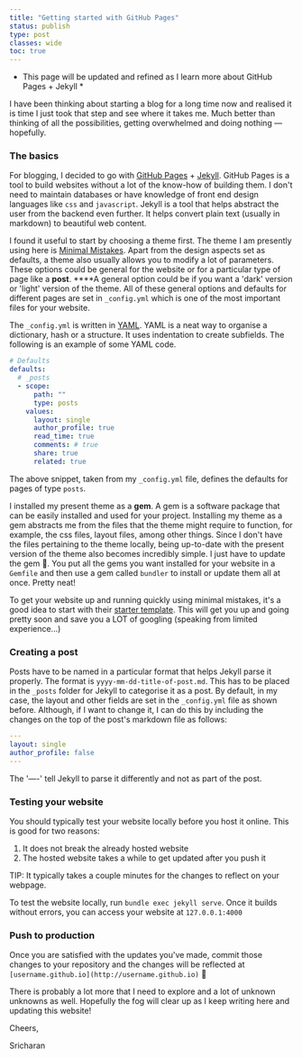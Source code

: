 ```yaml
---
title: "Getting started with GitHub Pages"
status: publish
type: post
classes: wide
toc: true
---
```


* This page will be updated and refined as I learn more about GitHub Pages + Jekyll *

I have been thinking about starting a blog for a long time now and realised it is time I just took that step and see where it takes me. Much better than thinking of all the possibilities, getting overwhelmed and doing nothing — hopefully. 

### The basics

For blogging, I decided to go with [GitHub Pages](https://pages.github.com) + [Jekyll](https://jekyllrb.com). GitHub Pages is a tool to build websites without a lot of the know-how of building them. I don't need to maintain databases or have knowledge of front end design languages like `css` and `javascript`. Jekyll is a tool that helps abstract the user from the backend even further. It helps convert plain text (usually in markdown) to beautiful web content. 

I found it useful to start by choosing a theme first. The theme I am presently using here is [Minimal Mistakes](https://github.com/mmistakes/minimal-mistakes). Apart from the design aspects set as defaults, a theme also usually allows you to modify a lot of parameters. These options could be general for the website or for a particular type of page like a **post**.  ****A general option could be if you want a 'dark' version or 'light' version of the theme. All of these general options and defaults for different pages are set in `_config.yml` which is one of the most important files for your website.  

The `_config.yml` is written in [YAML](https://en.wikipedia.org/wiki/YAML). YAML is a neat way to organise a dictionary, hash or a structure. It uses indentation to create subfields. The following is an example of some YAML code. 

```yaml
# Defaults
defaults:
  # _posts
  - scope:
      path: ""
      type: posts
    values:
      layout: single
      author_profile: true
      read_time: true
      comments: # true
      share: true
      related: true
```

The above snippet, taken from my `_config.yml` file, defines the defaults for pages of type `posts`.  

I installed my present theme as a **gem**. A gem is a software package that can be easily installed and used for your project. Installing my theme as a gem abstracts me from the files that the theme might require to function, for example, the css files, layout files, among other things. Since I don't have the files pertaining to the theme locally, being up-to-date with the present version of the theme also becomes incredibly simple. I just have to update the gem 🙂. You put all the gems you want installed for your website in a `Gemfile` and then use a gem called `bundler` to install or update them all at once. Pretty neat! 

To get your website up and running quickly using minimal mistakes, it's a good idea to start with their [starter template](https://github.com/mmistakes/mm-github-pages-starter). This will get you up and going pretty soon and save you a LOT of googling (speaking from limited experience...)

### Creating a post

Posts have to be named in a particular format that helps Jekyll parse it properly. The format is `yyyy-mm-dd-title-of-post.md`. This has to be placed in the `_posts` folder for Jekyll to categorise it as a post. By default, in my case, the layout and other fields are set in the `_config.yml` file as shown before. Although, if I want to change it, I can do this by including the changes on the top of the post's markdown file as follows: 

```yaml
---
layout: single
author_profile: false
---
```

The '—-' tell Jekyll to parse it differently and not as part of the post.

### Testing your website

You should typically test your website locally before you host it online. This is good for two reasons: 

1. It does not break the already hosted website
2. The hosted website takes a while to get updated after you push it 

TIP: It typically takes a couple minutes for the changes to reflect on your webpage. 

To test the website locally, run `bundle exec jekyll serve`. Once it builds without errors, you can access your website at `127.0.0.1:4000` 

### Push to production

Once you are satisfied with the updates you've made, commit those changes to your repository and the changes will be reflected at `[username.github.io](http://username.github.io)` 🙂

There is probably a lot more that I need to explore and a lot of unknown unknowns as well. Hopefully the fog will clear up as I keep writing here and updating this website! 

Cheers, 

Sricharan